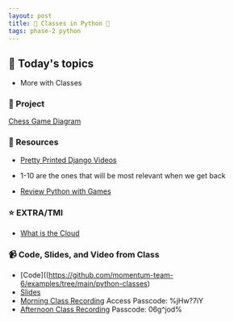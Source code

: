 ```yaml
---
layout: post
title: 🐍 Classes in Python 🐍
tags: phase-2 python
---
```


## 📅 Today's topics

- More with Classes

### 🎯  Project

[Chess Game Diagram](https://excalidraw.com/#room=ad1891d1a5c34def6b29,LP1EysXZP3fsNaHscWsTdw)

### 🔖 Resources
* [Pretty Printed Django Videos](https://www.youtube.com/playlist?list=PLXmMXHVSvS-DQfOsQdXkzEZyD0Vei7PKf)
- 1-10 are the ones that will be most relevant when we get back
* [Review Python with Games](https://learn.arcade.academy/)

### ⭐️ EXTRA/TMI
- [What is the Cloud](https://www.cloudflare.com/learning/cloud/what-is-the-cloud/)

### 📹 Code, Slides, and Video from Class

* [Code]((https://github.com/momentum-team-6/examples/tree/main/python-classes)
* [Slides](https://docs.google.com/presentation/d/1_Yp2eRMMJv3CQaN4neiD1xJOjjyKxlp9iC_2EpNzvJM/edit?usp=sharing)
* [Morning Class Recording](https://us02web.zoom.us/rec/share/lBJcpubowA2gyAFms_Ibt2suQ55uvBg1XgpLt6DfyamBeG1BiHaj8fIQElaCDiMK.dQ-vXpLqG0lZ5ziL)
Access Passcode: %jHw?7iY
* [Afternoon Class Recording](https://us02web.zoom.us/rec/share/bcUWb3VfxuScesTDpOwZ7S1L0AZa7y7u8pqCsEF3hsWLH1OhJFMME8YI5XAuo9uc.tbR9vnJxMn1mozJv) 
Passcode: 06g^jod% 

